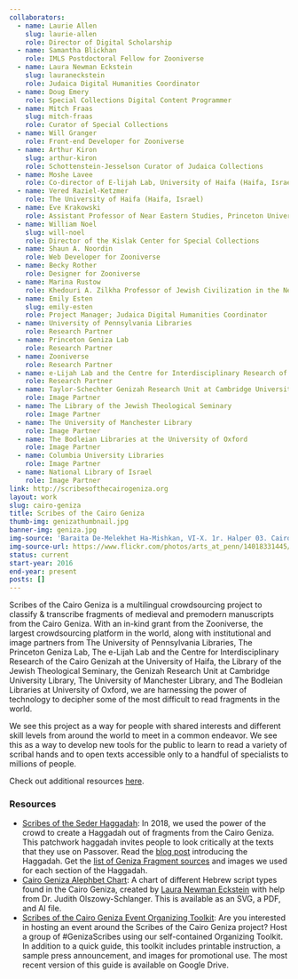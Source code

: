```yaml
---
collaborators:
  - name: Laurie Allen
    slug: laurie-allen
    role: Director of Digital Scholarship
  - name: Samantha Blickhan
    role: IMLS Postdoctoral Fellow for Zooniverse 
  - name: Laura Newman Eckstein 
    slug: lauraneckstein
    role: Judaica Digital Humanities Coordinator 
  - name: Doug Emery
    role: Special Collections Digital Content Programmer 
  - name: Mitch Fraas
    slug: mitch-fraas
    role: Curator of Special Collections
  - name: Will Granger
    role: Front-end Developer for Zooniverse 
  - name: Arthur Kiron
    slug: arthur-kiron
    role: Schottenstein-Jesselson Curator of Judaica Collections 
  - name: Moshe Lavee 
    role: Co-director of E-lijah Lab, University of Haifa (Haifa, Israel)
  - name: Vered Raziel-Ketzmer
    role: The University of Haifa (Haifa, Israel)
  - name: Eve Krakowski
    role: Assistant Professor of Near Eastern Studies, Princeton University (Princeton, NJ)
  - name: William Noel 
    slug: will-noel
    role: Director of the Kislak Center for Special Collections
  - name: Shaun A. Noordin
    role: Web Developer for Zooniverse
  - name: Becky Rother 
    role: Designer for Zooniverse 
  - name: Marina Rustow 
    role: Khedouri A. Zilkha Professor of Jewish Civilization in the Near East, Professor of Near Eastern Studies and History at Princeton University (Princeton, NJ)
  - name: Emily Esten 
    slug: emily-esten
    role: Project Manager; Judaica Digital Humanities Coordinator 
  - name: University of Pennsylvania Libraries
    role: Research Partner
  - name: Princeton Geniza Lab 
    role: Research Partner
  - name: Zooniverse
    role: Research Partner 
  - name: e-Lijah Lab and the Centre for Interdisciplinary Research of the Cairo Genizah at the University of Haifa
    role: Research Partner 
  - name: Taylor-Schechter Genizah Research Unit at Cambridge University Library 
    role: Image Partner 
  - name: The Library of the Jewish Theological Seminary 
    role: Image Partner 
  - name: The University of Manchester Library 
    role: Image Partner 
  - name: The Bodleian Libraries at the University of Oxford
    role: Image Partner 
  - name: Columbia University Libraries 
    role: Image Partner 
  - name: National Library of Israel
    role: Image Partner 
link: http://scribesofthecairogeniza.org
layout: work
slug: cairo-geniza 
title: Scribes of the Cairo Geniza 
thumb-img: genizathumbnail.jpg
banner-img: geniza.jpg
img-source: 'Baraita De-Melekhet Ha-Mishkan, VI-X. 1r. Halper 03. Cairo Genizah Collection, University of Pennsylvania Center for Advanced Judaic Studies. Accessed November 30, 2016.'
img-source-url: https://www.flickr.com/photos/arts_at_penn/14018331445/
status: current
start-year: 2016
end-year: present
posts: []
---
```


Scribes of the Cairo Geniza is a multilingual crowdsourcing project to classify & transcribe fragments of medieval and premodern manuscripts from the Cairo Geniza. With an in-kind grant from the Zooniverse, the largest crowdsourcing platform in the world, along with institutional and image partners from The University of Pennsylvania Libraries, The Princeton Geniza Lab, The e-Lijah Lab and the Centre for Interdisciplinary Research of the Cairo Genizah at the University of Haifa, the Library of the Jewish Theological Seminary, the Genizah Research Unit at Cambridge University Library, The University of Manchester Library, and The Bodleian Libraries at University of Oxford, we are harnessing the power of technology to decipher some of the most difficult to read fragments in the world.

We see this project as a way for people with shared interests and different skill levels from around the world to meet in a common endeavor. We see this as a way to develop new tools for the public to learn to read a variety of scribal hands and to open texts accessible only to a handful of specialists to millions of people.

Check out additional resources [here](https://repository.upenn.edu/cairogeniza/). 

### Resources 
* [Scribes of the Seder Haggadah](https://www.sefaria.org/sheets/105137): In 2018, we used the power of the crowd to create a Haggadah out of fragments from the Cairo Geniza. This patchwork haggadah invites people to look critically at the texts that they use on Passover. Read the [blog post](https://medium.com/@judaicadh/sederscribes-1866981146e6) introducing the Haggadah. Get the [list of Geniza Fragment sources](https://github.com/judaicadh/sederscribes) and images we used for each section of the Haggadah. 
* [Cairo Geniza Alephbet Chart](/docs/Eckstein_Alephbet_Chart): A chart of different Hebrew script types found in the Cairo Geniza, created by [Laura Newman Eckstein](/people/lauraneckstein) with help from Dr. Judith Olszowy-Schlanger. This is available as an SVG, a PDF, and AI file.
* [Scribes of the Cairo Geniza Event Organizing Toolkit](https://drive.google.com/open?id=1W4nxgG_UlFX9lwaajfQTMzkPEFI_kHNV): Are you interested in hosting an event around the Scribes of the Cairo Geniza project? Host a group of #GenizaScribes using our self-contained Organizing Toolkit. In addition to a quick guide, this toolkit includes printable instruction, a sample press announcement, and images for promotional use. The most recent version of this guide is available on Google Drive. 


 
